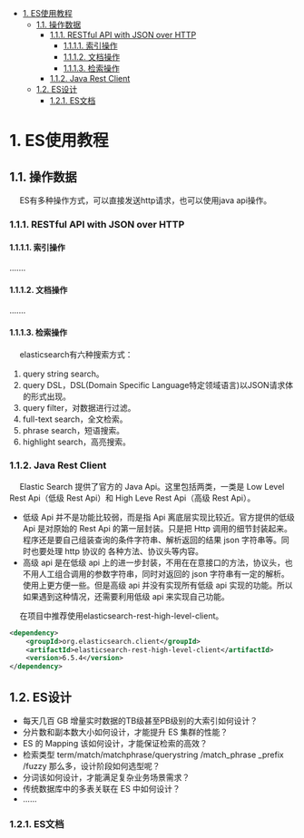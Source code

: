 

<!-- TOC -->

- [1. ES使用教程](#1-es使用教程)
    - [1.1. 操作数据](#11-操作数据)
        - [1.1.1. RESTful API with JSON over HTTP](#111-restful-api-with-json-over-http)
            - [1.1.1.1. 索引操作](#1111-索引操作)
            - [1.1.1.2. 文档操作](#1112-文档操作)
            - [1.1.1.3. 检索操作](#1113-检索操作)
        - [1.1.2. Java Rest Client](#112-java-rest-client)
    - [1.2. ES设计](#12-es设计)
        - [1.2.1. ES文档](#121-es文档)

<!-- /TOC -->

# 1. ES使用教程  
<!-- 
 ElasticSearch之映射常用操作 
 https://mp.weixin.qq.com/s/er3SAyhMcHl5Ql7OuJ-keA
-->

## 1.1. 操作数据  
&emsp; ES有多种操作方式，可以直接发送http请求，也可以使用java api操作。  

### 1.1.1. RESTful API with JSON over HTTP  
#### 1.1.1.1. 索引操作  
.......

#### 1.1.1.2. 文档操作  
.......

#### 1.1.1.3. 检索操作  
<!-- 
elasticsearch有六种搜索方式
https://blog.csdn.net/lianxiaobao/article/details/79115263
搜索模板、映射模板、高亮搜索和地理位置的简单玩法
https://mp.weixin.qq.com/s/BY0f47p6YETCVpQQDzG-dA



如何用你最熟悉的 SQL 来查询 Elasticsearch 中的数据？ 
https://mp.weixin.qq.com/s/QQh0M85YqI-sHPnYy3pkBg
-->
&emsp; elasticsearch有六种搜索方式：  
1. query string search。  
2. query DSL，DSL(Domain Specific Language特定领域语言)以JSON请求体的形式出现。  
3. query filter，对数据进行过滤。  
4. full-text search，全文检索。  
5. phrase search，短语搜索。  
6. highlight search，高亮搜索。  

### 1.1.2. Java Rest Client  
&emsp; Elastic Search 提供了官方的 Java Api。这里包括两类，一类是 Low Level Rest Api（低级 Rest Api）和 High Leve Rest Api（高级 Rest Api）。  

* 低级 Api 并不是功能比较弱，而是指 Api 离底层实现比较近。官方提供的低级 Api 是对原始的 Rest Api 的第一层封装。只是把 Http 调用的细节封装起来。程序还是要自己组装查询的条件字符串、解析返回的结果 json 字符串等。同时也要处理 http 协议的 各种方法、协议头等内容。  
* 高级 api 是在低级 api 上的进一步封装，不用在在意接口的方法，协议头，也不用人工组合调用的参数字符串，同时对返回的 json 字符串有一定的解析。使用上更方便一些。但是高级 api 并没有实现所有低级 api 实现的功能。所以如果遇到这种情况，还需要利用低级 api 来实现自己功能。  

&emsp; 在项目中推荐使用elasticsearch-rest-high-level-client。  

```xml
<dependency>
    <groupId>org.elasticsearch.client</groupId>
    <artifactId>elasticsearch-rest-high-level-client</artifactId>
    <version>6.5.4</version>
</dependency>
```

## 1.2. ES设计   
<!-- 
Elasticsearch 索引设计实战指南
https://mp.weixin.qq.com/s/Fc5LhiLJIeCtstl9OFeqdQ
-->

* 每天几百 GB 增量实时数据的TB级甚至PB级别的大索引如何设计？
* 分片数和副本数大小如何设计，才能提升 ES 集群的性能？
* ES 的 Mapping 该如何设计，才能保证检索的高效？
* 检索类型 term/match/matchphrase/querystring /match_phrase _prefix /fuzzy 那么多，设计阶段如何选型呢？
* 分词该如何设计，才能满足复杂业务场景需求？
* 传统数据库中的多表关联在 ES 中如何设计？
* ......

### 1.2.1. ES文档  
<!-- 
Elasticsearch系列---数据建模实战
https://mp.weixin.qq.com/s/hTGqpCl4KYXlvD74fj8l5Q
-->










